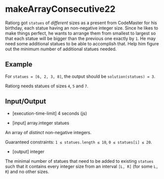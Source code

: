 # makeArrayConsecutive22

Ratiorg got `statues` of _different_ sizes as a present from CodeMaster for his birthday, each statue having an non-negative integer size. Since he likes to make things perfect, he wants to arrange them from smallest to largest so that each statue will be bigger than the previous one exactly by `1`. He may need some additional statues to be able to accomplish that. Help him figure out the minimum number of additional statues needed.

## Example

For `statues = [6, 2, 3, 8]`, the output should be
`solution(statues) = 3`.

Ratiorg needs statues of sizes `4`, `5` and `7`.

## Input/Output

-   [execution-time-limit] 4 seconds (js)

-   [input] array.integer statues

An array of _distinct_ non-negative integers.

Guaranteed constraints:
`1 ≤ statues.length ≤ 10`,
`0 ≤ statues[i] ≤ 20`.

-   [output] integer

The minimal number of statues that need to be added to existing `statues` such that it contains every integer size from an interval `[L, R]` (for some `L, R`) and no other sizes.
